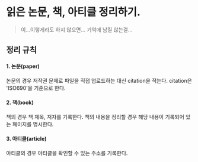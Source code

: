 # 읽은 논문, 책, 아티클 정리하기.
> 이...이렇게라도 하지 않으면... 기억에 남질 않는걸...

## 정리 규칙
#### 1. 논문(paper)
논문의 경우 저작권 문제로 파일을 직접 업로드하는 대신 citation을 적는다.
citation은 'ISO690'을 기준으로 한다.

#### 2. 책(book)
책의 경우 책 제목, 저자를 기록한다.
책의 내용을 정리할 경우 해당 내용이 기록되어 있는 페이지를 명시한다.

#### 3. 아티클(article)
아티클의 경우 아티클을 확인할 수 있는 주소를 기록한다.